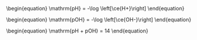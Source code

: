 \begin{equation}
\mathrm{pH} = -\log \left[\ce{H+}\right]
\end{equation}

\begin{equation}
\mathrm{pOH} = -\log \left[\ce{OH-}\right]
\end{equation}

\begin{equation}
\mathrm{pH + pOH} = 14
\end{equation}